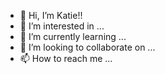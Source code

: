 - 👋 Hi, I’m Katie!!
- 👀 I’m interested in ...
- 🌱 I’m currently learning ...
- 💞️ I’m looking to collaborate on ...
- 📫 How to reach me ...

<!---
kldunk/kldunk is a ✨ special ✨ repository because its `README.md` (this file) appears on your GitHub profile.
You can click the Preview link to take a look at your changes.
--->
